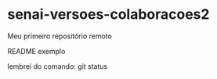 ﻿# senai-versoes-colaboracoes2

Meu primeiro repositório remoto

README exemplo

lembrei do comando: git status